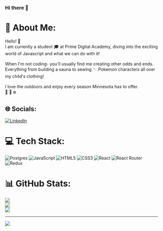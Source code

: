 ### Hi there 👋
# 💫 About Me:
Hello! 👋<br>I am currently a student 🎓 at Prime Digital Academy, diving into the exciting world of Javascript and what we can do with it!<br><br>When I'm not coding- you'll usually find me creating other odds and ends.<br>Everything from building a sauna to sewing 🪡 Pokemon  characters all over my child's clothing!<br><br>I love the outdoors and enjoy every season Minnesota has to offer. <br>🌳 🍁 ❄️


## 🌐 Socials:
[![LinkedIn](https://img.shields.io/badge/LinkedIn-%230077B5.svg?logo=linkedin&logoColor=white)](https://linkedin.com/in/https://www.linkedin.com/in/samantha-c-marlowe/) 

# 💻 Tech Stack:
![Postgres](https://img.shields.io/badge/postgres-%23316192.svg?style=for-the-badge&logo=postgresql&logoColor=white) ![JavaScript](https://img.shields.io/badge/javascript-%23323330.svg?style=for-the-badge&logo=javascript&logoColor=%23F7DF1E) ![HTML5](https://img.shields.io/badge/html5-%23E34F26.svg?style=for-the-badge&logo=html5&logoColor=white) ![CSS3](https://img.shields.io/badge/css3-%231572B6.svg?style=for-the-badge&logo=css3&logoColor=white) ![React](https://img.shields.io/badge/react-%2320232a.svg?style=for-the-badge&logo=react&logoColor=%2361DAFB) ![React Router](https://img.shields.io/badge/React_Router-CA4245?style=for-the-badge&logo=react-router&logoColor=white) ![Redux](https://img.shields.io/badge/redux-%23593d88.svg?style=for-the-badge&logo=redux&logoColor=white)
# 📊 GitHub Stats:
![](https://github-readme-stats.vercel.app/api?username=sam4class&theme=dark&hide_border=false&include_all_commits=false&count_private=false)<br/>
![](https://github-readme-streak-stats.herokuapp.com/?user=sam4class&theme=dark&hide_border=false)<br/>
![](https://github-readme-stats.vercel.app/api/top-langs/?username=sam4class&theme=dark&hide_border=false&include_all_commits=false&count_private=false&layout=compact)

---
[![](https://visitcount.itsvg.in/api?id=sam4class&icon=0&color=0)](https://visitcount.itsvg.in)

<!-- Proudly created with GPRM ( https://gprm.itsvg.in ) -->
<!--
**sam4class/sam4class** is a ✨ _special_ ✨ repository because its `README.md` (this file) appears on your GitHub profile.

Here are some ideas to get you started:

- 🔭 I’m currently working on ...
- 🌱 I’m currently learning ...
- 👯 I’m looking to collaborate on ...
- 🤔 I’m looking for help with ...
- 💬 Ask me about ...
- 📫 How to reach me: ...
- 😄 Pronouns: ...
- ⚡ Fun fact: ...
-->
